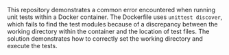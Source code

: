 This repository demonstrates a common error encountered when running unit tests within a Docker container. The Dockerfile uses `unittest discover`, which fails to find the test modules because of a discrepancy between the working directory within the container and the location of test files. The solution demonstrates how to correctly set the working directory and execute the tests.